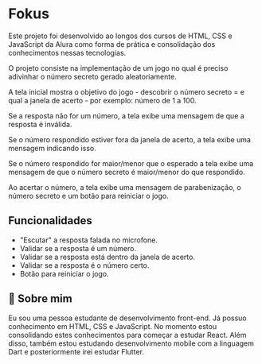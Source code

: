 
# Fokus

Este projeto foi desenvolvido ao longos dos cursos de HTML, CSS e JavaScript da Alura como forma de prática e consolidação dos conhecimentos nessas tecnologias.

O projeto consiste na implementação de um jogo no qual é preciso adivinhar o número secreto gerado aleatoriamente.

A tela inicial mostra o objetivo do jogo - descobrir o número secreto = e qual a janela de acerto - por exemplo: número de 1 a 100.

Se a resposta não for um número, a tela exibe uma mensagem de que a resposta é inválida.

Se o número respondido estiver fora da janela de acerto, a tela exibe uma mensagem indicando isso.

Se o número respondido for maior/menor que o esperado a tela exibe uma mensagem de que o número secreto é maior/menor do que respondido.

Ao acertar o número, a tela exibe uma mensagem de parabenização, o número secreto e um botão para reiniciar o jogo.




## Funcionalidades

- "Escutar" a resposta falada no microfone.
- Validar se a resposta é um número.
- Validar se a resposta está dentro da janela de acerto.
- Validar se a resposta é o número certo.
- Botão para reiniciar o jogo.


## 🚀 Sobre mim
Eu sou uma pessoa estudante de desenvolvimento front-end. Já possuo conhecimento em HTML, CSS e JavaScript. No momento estou consolidando estes conhecimentos para começar a estudar React.
Além disso, também estou estudando desenvolvimento mobile com a linguagem Dart e posteriormente irei estudar Flutter.

